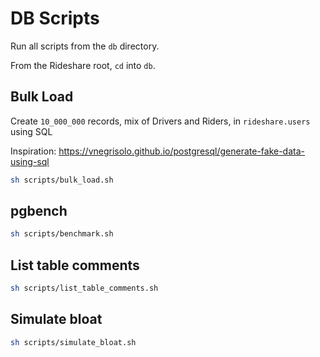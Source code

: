# DB Scripts

Run all scripts from the `db` directory.

From the Rideshare root, `cd` into `db`.

## Bulk Load
Create `10_000_000` records, mix of Drivers and Riders, in `rideshare.users` using SQL

Inspiration: <https://vnegrisolo.github.io/postgresql/generate-fake-data-using-sql>

```sh
sh scripts/bulk_load.sh
```

## pgbench
```sh
sh scripts/benchmark.sh
```

## List table comments
```sh
sh scripts/list_table_comments.sh
```

## Simulate bloat
```sh
sh scripts/simulate_bloat.sh
```

